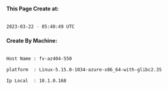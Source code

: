 
   
#### This Page Create at:

```bash

2023-03-22 - 05:40:49 UTC

```

#### Create By Machine:

```bash

Host Name : fv-az404-550

platform  : Linux-5.15.0-1034-azure-x86_64-with-glibc2.35

Ip Local  : 10.1.0.168

```

